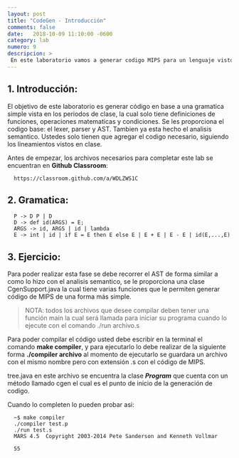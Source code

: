 ```yaml
---
layout: post
title: "CodeGen - Introducción"
comments: false
date:   2018-10-09 11:10:00 -0600
category: lab
numero: 9
descripcion: >
 En este laboratorio vamos a generar codigo MIPS para un lenguaje visto en clase.
---
```


## 1. Introducción:

El objetivo de este laboratorio es generar código en base a una gramatica simple vista en los periodos de clase, la cual solo tiene definiciones de funciones, operaciones matematicas y condiciones. Se les proporciona el codigo base: el lexer, parser y AST. Tambien ya esta hecho el analisis semantico. Ustedes solo tienen que agregar el codigo necesario, siguiendo los lineamientos vistos en clase.

Antes de empezar, los archivos necesarios para completar este lab se encuentran en **Github Classroom**:

```shell
  https://classroom.github.com/a/WDLZWS1C
```

## 2. Gramatica:

```
  P -> D P | D
  D -> def id(ARGS) = E;
  ARGS -> id, ARGS | id | lambda
  E -> int | id | if E = E then E else E | E + E | E - E | id(E,...,E)
```

## 3. Ejercicio:

Para poder realizar esta fase se debe recorrer el AST de forma similar a como lo hizo con el analisis semantico, se le proporciona una clase CgenSupport.java la cual tiene varias funciones que le permiten generar código de MIPS de una forma más simple.

> NOTA: todos los archivos que desee compilar deben tener una función main la cual será llamada para
iniciar su programa cuando lo ejecute con el comando ./run archivo.s

Para poder compilar el código usted debe escribir en la terminal el comando **make compiler**, y para ejecutarlo lo
debe realizar de la siguiente forma **./compiler archivo** al momento de ejecutarlo se guardara un archivo con el mismo nombre pero con extensión .s con el código de MIPS.

tree.java en este archivo se encuentra la clase **_Program_** que cuenta con un método llamado cgen
el cual es el punto de inicio de la generación de codigo.

Cuando lo completen lo pueden probar asi:

```shell
  ~$ make compiler
  ./compiler test.p
  ./run test.s
  MARS 4.5  Copyright 2003-2014 Pete Sanderson and Kenneth Vollmar

  55
```
